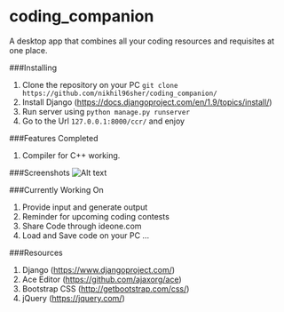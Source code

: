 # coding_companion
A desktop app that combines all your coding resources and requisites at one place.

###Installing
1. Clone the repository on your PC `git clone https://github.com/nikhil96sher/coding_companion/`
2. Install Django (https://docs.djangoproject.com/en/1.9/topics/install/)
3. Run server using `python manage.py runserver`
4. Go to the Url `127.0.0.1:8000/ccr/` and enjoy

###Features Completed
1. Compiler for C++ working.

###Screenshots
![Alt text](https://github.com/nikhil96sher/coding_companion/tree/master/screenshots/compile_error.png "Compilation Error")

###Currently Working On
1. Provide input and generate output
2. Reminder for upcoming coding contests
3. Share Code through ideone.com
4. Load and Save code on your PC ...

###Resources
1. Django (https://www.djangoproject.com/)
2. Ace Editor (https://github.com/ajaxorg/ace)
3. Bootstrap CSS (http://getbootstrap.com/css/)
4. jQuery (https://jquery.com/)
